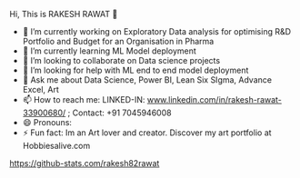 Hi, This is RAKESH RAWAT 👋

- 🔭 I’m currently working on Exploratory Data analysis for optimising R&D Portfolio and Budget for an Organisation in Pharma 
- 🌱 I’m currently learning ML Model deployment
- 👯 I’m looking to collaborate on Data science projects
- 🤔 I’m looking for help with ML end to end model deployment
- 💬 Ask me about Data Science, Power BI, Lean Six SIgma, Advance Excel, Art 
- 📫 How to reach me: LINKED-IN: www.linkedin.com/in/rakesh-rawat-33900680/    ; Contact: +91 7045946008
- 😄 Pronouns: 
- ⚡ Fun fact: Im an Art lover and creator. Discover my art portfolio at Hobbiesalive.com

https://github-stats.com/rakesh82rawat

